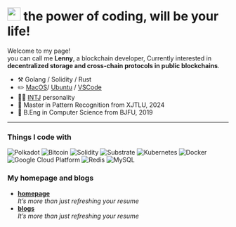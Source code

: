 <h1><img src="https://emojis.slackmojis.com/emojis/images/1531849430/4246/blob-sunglasses.gif?1531849430" width="30"/> the power of coding, will be your life!   </h1>


<p>Welcome to my page! </br>you can call me <b>Lenny</b>, a blockchain developer, Currently interested in <b>decentralized storage and cross-chain protocols in public blockchains</b>.







-   :hammer_and_pick: Golang / Solidity / Rust
-   :pencil2: [MacOS](https://www.apple.com/macbook-pro/)/ [Ubuntu](https://ubuntu.com/) / [VSCode](https://code.visualstudio.com/) 
-   :man_scientist: [INTJ](https://www.16personalities.com/intj-personality) personality
-   :seedling: Master in Pattern Recognition from XJTLU, 2024
-   :seedling: B.Eng in Computer Science from BJFU, 2019

---




<h3>Things I code with</h3>
<p>
  <img alt="Polkadot" src="https://img.shields.io/badge/-Polkadot-E6007A?style=plastic&logo=polkadot&logoColor=white" />
	<img alt="Bitcoin" src="https://img.shields.io/badge/-Bitcoin-F7931A?style=plastic&logo=bitcoin&logoColor=white" />
	
  <img alt="Solidity" src="https://img.shields.io/badge/-Solidity-363636?style=plastic&logo=solidity&logoColor=white" />

  <img alt="Substrate" src="https://img.shields.io/badge/-Parity%20Substrate-282828?style=plastic&logo=parity-substrate&logoColor=white" />
	
	
  <img alt="Kubernetes" src="https://img.shields.io/badge/-Kubernetes-326CE5?style=plastic&logo=kubernetes&logoColor=white" /> 
	
  <img alt="Docker" src="https://img.shields.io/badge/-Docker-46a2f1?style=plastic&logo=docker&logoColor=white" />
	

  <img alt="Google Cloud Platform" src="https://img.shields.io/badge/-Google_Cloud_Platform-1a73e8?style=plastic&logo=google-cloud&logoColor=white" />
	
  <img alt="Redis" src="https://img.shields.io/badge/-Redis-DC382D?style=plastic&logo=redis&logoColor=white" />
	
  <img alt="MySQL" src="https://img.shields.io/badge/-MySQL-4479A1?style=plastic&logo=mysql&logoColor=white" />
</p>





	  
  </tbody>
</table>












<h3>My homepage and blogs</h3>
<ul>

  <li><a href="https://medium.com/better-programming/how-to-take-care-of-your-personal-branding-as-a-programmer-2d3aeba56cb9"><b> homepage </b></a><br/><i>It’s more than just refreshing your resume</i></li>
	
<li><a href="https://medium.com/better-programming/how-to-take-care-of-your-personal-branding-as-a-programmer-2d3aeba56cb9"><b> blogs </b></a><br/><i>It’s more than just refreshing your resume</i></li>

</ul>
